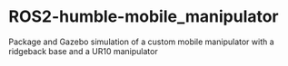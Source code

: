 # ROS2-humble-mobile_manipulator
Package and Gazebo simulation of a custom mobile manipulator with a ridgeback base and a UR10 manipulator
